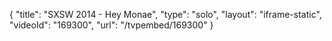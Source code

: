 {
    "title": "SXSW 2014 - Hey Monae",
    "type": "solo",
    "layout": "iframe-static",
    "videoId": "169300",
    "url": "\/tvpembed\/169300"
}